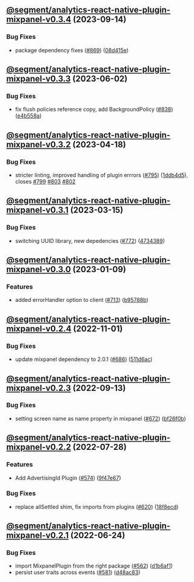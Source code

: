 ## [@segment/analytics-react-native-plugin-mixpanel-v0.3.4](https://github.com/segmentio/analytics-react-native/compare/@segment/analytics-react-native-plugin-mixpanel-v0.3.3...@segment/analytics-react-native-plugin-mixpanel-v0.3.4) (2023-09-14)


### Bug Fixes

* package dependency fixes ([#869](https://github.com/segmentio/analytics-react-native/issues/869)) ([08d415e](https://github.com/segmentio/analytics-react-native/commit/08d415e3b1cfd8499f5f6984f2859a30a851da12))

## [@segment/analytics-react-native-plugin-mixpanel-v0.3.3](https://github.com/segmentio/analytics-react-native/compare/@segment/analytics-react-native-plugin-mixpanel-v0.3.2...@segment/analytics-react-native-plugin-mixpanel-v0.3.3) (2023-06-02)


### Bug Fixes

* fix flush policies reference copy, add BackgroundPolicy ([#838](https://github.com/segmentio/analytics-react-native/issues/838)) ([e4b558a](https://github.com/segmentio/analytics-react-native/commit/e4b558a95e250b1b21d677e08ffeb02a4015bda6))

## [@segment/analytics-react-native-plugin-mixpanel-v0.3.2](https://github.com/segmentio/analytics-react-native/compare/@segment/analytics-react-native-plugin-mixpanel-v0.3.1...@segment/analytics-react-native-plugin-mixpanel-v0.3.2) (2023-04-18)


### Bug Fixes

* stricter linting, improved handling of plugin errrors ([#795](https://github.com/segmentio/analytics-react-native/issues/795)) ([1ddb4d5](https://github.com/segmentio/analytics-react-native/commit/1ddb4d571df794bc7eaa5c5302ed27b90faf9a73)), closes [#799](https://github.com/segmentio/analytics-react-native/issues/799) [#803](https://github.com/segmentio/analytics-react-native/issues/803) [#802](https://github.com/segmentio/analytics-react-native/issues/802)

## [@segment/analytics-react-native-plugin-mixpanel-v0.3.1](https://github.com/segmentio/analytics-react-native/compare/@segment/analytics-react-native-plugin-mixpanel-v0.3.0...@segment/analytics-react-native-plugin-mixpanel-v0.3.1) (2023-03-15)


### Bug Fixes

* switching UUID library, new depedencies ([#772](https://github.com/segmentio/analytics-react-native/issues/772)) ([4734389](https://github.com/segmentio/analytics-react-native/commit/4734389dd6c9debd08f6be0b59d3192428586ed9))

## [@segment/analytics-react-native-plugin-mixpanel-v0.3.0](https://github.com/segmentio/analytics-react-native/compare/@segment/analytics-react-native-plugin-mixpanel-v0.2.4...@segment/analytics-react-native-plugin-mixpanel-v0.3.0) (2023-01-09)


### Features

* added errorHandler option to client ([#713](https://github.com/segmentio/analytics-react-native/issues/713)) ([b95788b](https://github.com/segmentio/analytics-react-native/commit/b95788ba8ecb547ffc9f43ba94f628c25f3660d1))

## [@segment/analytics-react-native-plugin-mixpanel-v0.2.4](https://github.com/segmentio/analytics-react-native/compare/@segment/analytics-react-native-plugin-mixpanel-v0.2.3...@segment/analytics-react-native-plugin-mixpanel-v0.2.4) (2022-11-01)


### Bug Fixes

* update mixpanel dependency to 2.0.1 ([#686](https://github.com/segmentio/analytics-react-native/issues/686)) ([511d6ac](https://github.com/segmentio/analytics-react-native/commit/511d6ac33d1fbe203776335c6cbc173ecfbb84b6))

## [@segment/analytics-react-native-plugin-mixpanel-v0.2.3](https://github.com/segmentio/analytics-react-native/compare/@segment/analytics-react-native-plugin-mixpanel-v0.2.2...@segment/analytics-react-native-plugin-mixpanel-v0.2.3) (2022-09-13)


### Bug Fixes

* setting screen name as name property in mixpanel ([#672](https://github.com/segmentio/analytics-react-native/issues/672)) ([bf26f0b](https://github.com/segmentio/analytics-react-native/commit/bf26f0b3bb98f10fb96e0ff3a4f8d321e38ad39a))

## [@segment/analytics-react-native-plugin-mixpanel-v0.2.2](https://github.com/segmentio/analytics-react-native/compare/@segment/analytics-react-native-plugin-mixpanel-v0.2.1...@segment/analytics-react-native-plugin-mixpanel-v0.2.2) (2022-07-28)


### Features

* Add AdvertisingId Plugin ([#574](https://github.com/segmentio/analytics-react-native/issues/574)) ([9f47e67](https://github.com/segmentio/analytics-react-native/commit/9f47e67906c658519e13c022a19c3f4640622ad6))


### Bug Fixes

* replace allSettled shim, fix imports from plugins ([#620](https://github.com/segmentio/analytics-react-native/issues/620)) ([18f8ecd](https://github.com/segmentio/analytics-react-native/commit/18f8ecdb291d8c5ecb02e087aa0043df4fc72e97))

## [@segment/analytics-react-native-plugin-mixpanel-v0.2.1](https://github.com/segmentio/analytics-react-native/compare/@segment/analytics-react-native-plugin-mixpanel-v0.2.0...@segment/analytics-react-native-plugin-mixpanel-v0.2.1) (2022-06-24)


### Bug Fixes

* import MixpanelPlugin from the right package ([#562](https://github.com/segmentio/analytics-react-native/issues/562)) ([d1b6af1](https://github.com/segmentio/analytics-react-native/commit/d1b6af1f0133549069cb0fb92e32f96a7ca43bf7))
* persist user traits across events ([#581](https://github.com/segmentio/analytics-react-native/issues/581)) ([d48ac83](https://github.com/segmentio/analytics-react-native/commit/d48ac834000a4a81524b30ec1e386f337d55adf2))
